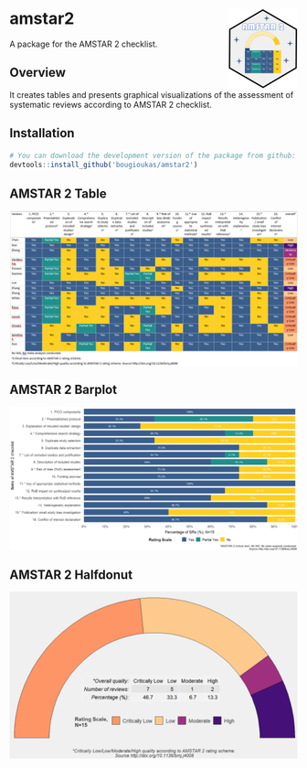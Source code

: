 # amstar2 <img src="man/figures/logo.png" align="right" height="139" />
A package for the AMSTAR 2 checklist.



## Overview
It creates tables and presents graphical visualizations of the assessment of systematic reviews according to AMSTAR 2 checklist.


## Installation

``` r
# You can download the development version of the package from github:
devtools::install_github('bougioukas/amstar2')
```



## AMSTAR 2 Table
<img src="man/figures/amstar_table.png" align="center" width="620" />


## AMSTAR 2 Barplot
<img src="man/figures/amstar_barplot.png" align="center" width="620" />

## AMSTAR 2 Halfdonut
<img src="man/figures/amstar_halfdonut.png" align="center" width="620" />





